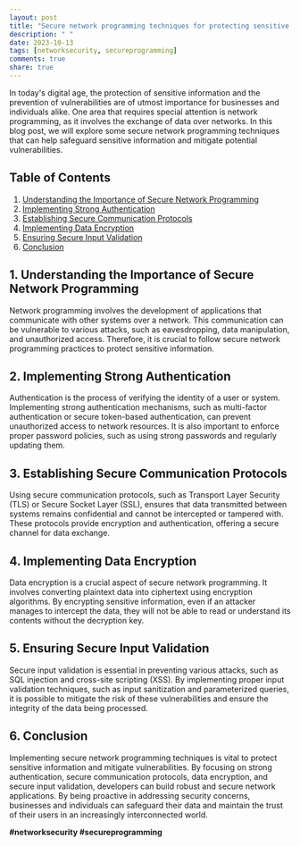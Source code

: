 ```yaml
---
layout: post
title: "Secure network programming techniques for protecting sensitive information and preventing vulnerabilities"
description: " "
date: 2023-10-13
tags: [networksecurity, secureprogramming]
comments: true
share: true
---
```


In today's digital age, the protection of sensitive information and the prevention of vulnerabilities are of utmost importance for businesses and individuals alike. One area that requires special attention is network programming, as it involves the exchange of data over networks. In this blog post, we will explore some secure network programming techniques that can help safeguard sensitive information and mitigate potential vulnerabilities.

## Table of Contents

1. [Understanding the Importance of Secure Network Programming](#introduction)
2. [Implementing Strong Authentication](#authentication)
3. [Establishing Secure Communication Protocols](#communication)
4. [Implementing Data Encryption](#encryption)
5. [Ensuring Secure Input Validation](#input-validation)
6. [Conclusion](#conclusion)

## 1. Understanding the Importance of Secure Network Programming

Network programming involves the development of applications that communicate with other systems over a network. This communication can be vulnerable to various attacks, such as eavesdropping, data manipulation, and unauthorized access. Therefore, it is crucial to follow secure network programming practices to protect sensitive information.

## 2. Implementing Strong Authentication

Authentication is the process of verifying the identity of a user or system. Implementing strong authentication mechanisms, such as multi-factor authentication or secure token-based authentication, can prevent unauthorized access to network resources. It is also important to enforce proper password policies, such as using strong passwords and regularly updating them.

## 3. Establishing Secure Communication Protocols

Using secure communication protocols, such as Transport Layer Security (TLS) or Secure Socket Layer (SSL), ensures that data transmitted between systems remains confidential and cannot be intercepted or tampered with. These protocols provide encryption and authentication, offering a secure channel for data exchange.

## 4. Implementing Data Encryption

Data encryption is a crucial aspect of secure network programming. It involves converting plaintext data into ciphertext using encryption algorithms. By encrypting sensitive information, even if an attacker manages to intercept the data, they will not be able to read or understand its contents without the decryption key.

## 5. Ensuring Secure Input Validation

Secure input validation is essential in preventing various attacks, such as SQL injection and cross-site scripting (XSS). By implementing proper input validation techniques, such as input sanitization and parameterized queries, it is possible to mitigate the risk of these vulnerabilities and ensure the integrity of the data being processed.

## 6. Conclusion

Implementing secure network programming techniques is vital to protect sensitive information and mitigate vulnerabilities. By focusing on strong authentication, secure communication protocols, data encryption, and secure input validation, developers can build robust and secure network applications. By being proactive in addressing security concerns, businesses and individuals can safeguard their data and maintain the trust of their users in an increasingly interconnected world.

**#networksecurity #secureprogramming**